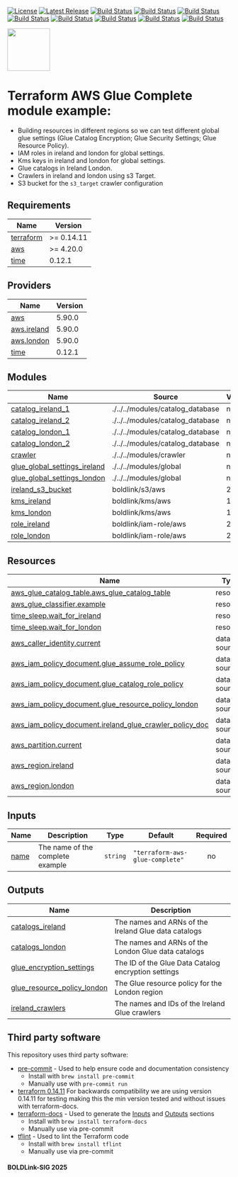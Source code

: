 [![License](https://img.shields.io/badge/License-Apache-blue.svg)](https://github.com/boldlink/terraform-aws-glue/blob/main/LICENSE)
[![Latest Release](https://img.shields.io/github/release/boldlink/terraform-aws-glue.svg)](https://github.com/boldlink/terraform-aws-glue/releases/latest)
[![Build Status](https://github.com/boldlink/terraform-aws-glue/actions/workflows/update.yaml/badge.svg)](https://github.com/boldlink/terraform-aws-glue/actions)
[![Build Status](https://github.com/boldlink/terraform-aws-glue/actions/workflows/release.yaml/badge.svg)](https://github.com/boldlink/terraform-aws-glue/actions)
[![Build Status](https://github.com/boldlink/terraform-aws-glue/actions/workflows/pre-commit.yaml/badge.svg)](https://github.com/boldlink/terraform-aws-glue/actions)
[![Build Status](https://github.com/boldlink/terraform-aws-glue/actions/workflows/pr-labeler.yaml/badge.svg)](https://github.com/boldlink/terraform-aws-glue/actions)
[![Build Status](https://github.com/boldlink/terraform-aws-glue/actions/workflows/module-examples-tests.yaml/badge.svg)](https://github.com/boldlink/terraform-aws-glue/actions)
[![Build Status](https://github.com/boldlink/terraform-aws-glue/actions/workflows/checkov.yaml/badge.svg)](https://github.com/boldlink/terraform-aws-glue/actions)
[![Build Status](https://github.com/boldlink/terraform-aws-glue/actions/workflows/auto-merge.yaml/badge.svg)](https://github.com/boldlink/terraform-aws-glue/actions)
[![Build Status](https://github.com/boldlink/terraform-aws-glue/actions/workflows/auto-badge.yaml/badge.svg)](https://github.com/boldlink/terraform-aws-glue/actions)

[<img src="https://avatars.githubusercontent.com/u/25388280?s=200&v=4" width="96"/>](https://boldlink.io)

# Terraform AWS Glue Complete module example:

* Building resources in different regions so we can test different global glue settings (Glue Catalog Encryption; Glue Security Settings; Glue Resource Policy).
* IAM roles in ireland and london for global settings.
* Kms keys in ireland and london for global settings.
* Glue catalogs in Ireland London.
* Crawlers in ireland and london using s3 Target.
* S3 bucket for the `s3_target` crawler configuration

<!-- BEGINNING OF PRE-COMMIT-TERRAFORM DOCS HOOK -->
## Requirements

| Name | Version |
|------|---------|
| <a name="requirement_terraform"></a> [terraform](#requirement\_terraform) | >= 0.14.11 |
| <a name="requirement_aws"></a> [aws](#requirement\_aws) | >= 4.20.0 |
| <a name="requirement_time"></a> [time](#requirement\_time) | 0.12.1 |

## Providers

| Name | Version |
|------|---------|
| <a name="provider_aws"></a> [aws](#provider\_aws) | 5.90.0 |
| <a name="provider_aws.ireland"></a> [aws.ireland](#provider\_aws.ireland) | 5.90.0 |
| <a name="provider_aws.london"></a> [aws.london](#provider\_aws.london) | 5.90.0 |
| <a name="provider_time"></a> [time](#provider\_time) | 0.12.1 |

## Modules

| Name | Source | Version |
|------|--------|---------|
| <a name="module_catalog_ireland_1"></a> [catalog\_ireland\_1](#module\_catalog\_ireland\_1) | ./../../modules/catalog_database | n/a |
| <a name="module_catalog_ireland_2"></a> [catalog\_ireland\_2](#module\_catalog\_ireland\_2) | ./../../modules/catalog_database | n/a |
| <a name="module_catalog_london_1"></a> [catalog\_london\_1](#module\_catalog\_london\_1) | ./../../modules/catalog_database | n/a |
| <a name="module_catalog_london_2"></a> [catalog\_london\_2](#module\_catalog\_london\_2) | ./../../modules/catalog_database | n/a |
| <a name="module_crawler"></a> [crawler](#module\_crawler) | ./../../modules/crawler | n/a |
| <a name="module_glue_global_settings_ireland"></a> [glue\_global\_settings\_ireland](#module\_glue\_global\_settings\_ireland) | ./../../modules/global | n/a |
| <a name="module_glue_global_settings_london"></a> [glue\_global\_settings\_london](#module\_glue\_global\_settings\_london) | ./../../modules/global | n/a |
| <a name="module_ireland_s3_bucket"></a> [ireland\_s3\_bucket](#module\_ireland\_s3\_bucket) | boldlink/s3/aws | 2.5.1 |
| <a name="module_kms_ireland"></a> [kms\_ireland](#module\_kms\_ireland) | boldlink/kms/aws | 1.2.0 |
| <a name="module_kms_london"></a> [kms\_london](#module\_kms\_london) | boldlink/kms/aws | 1.2.0 |
| <a name="module_role_ireland"></a> [role\_ireland](#module\_role\_ireland) | boldlink/iam-role/aws | 2.0.0 |
| <a name="module_role_london"></a> [role\_london](#module\_role\_london) | boldlink/iam-role/aws | 2.0.0 |

## Resources

| Name | Type |
|------|------|
| [aws_glue_catalog_table.aws_glue_catalog_table](https://registry.terraform.io/providers/hashicorp/aws/latest/docs/resources/glue_catalog_table) | resource |
| [aws_glue_classifier.example](https://registry.terraform.io/providers/hashicorp/aws/latest/docs/resources/glue_classifier) | resource |
| [time_sleep.wait_for_ireland](https://registry.terraform.io/providers/hashicorp/time/0.12.1/docs/resources/sleep) | resource |
| [time_sleep.wait_for_london](https://registry.terraform.io/providers/hashicorp/time/0.12.1/docs/resources/sleep) | resource |
| [aws_caller_identity.current](https://registry.terraform.io/providers/hashicorp/aws/latest/docs/data-sources/caller_identity) | data source |
| [aws_iam_policy_document.glue_assume_role_policy](https://registry.terraform.io/providers/hashicorp/aws/latest/docs/data-sources/iam_policy_document) | data source |
| [aws_iam_policy_document.glue_catalog_role_policy](https://registry.terraform.io/providers/hashicorp/aws/latest/docs/data-sources/iam_policy_document) | data source |
| [aws_iam_policy_document.glue_resource_policy_london](https://registry.terraform.io/providers/hashicorp/aws/latest/docs/data-sources/iam_policy_document) | data source |
| [aws_iam_policy_document.ireland_glue_crawler_policy_doc](https://registry.terraform.io/providers/hashicorp/aws/latest/docs/data-sources/iam_policy_document) | data source |
| [aws_partition.current](https://registry.terraform.io/providers/hashicorp/aws/latest/docs/data-sources/partition) | data source |
| [aws_region.ireland](https://registry.terraform.io/providers/hashicorp/aws/latest/docs/data-sources/region) | data source |
| [aws_region.london](https://registry.terraform.io/providers/hashicorp/aws/latest/docs/data-sources/region) | data source |

## Inputs

| Name | Description | Type | Default | Required |
|------|-------------|------|---------|:--------:|
| <a name="input_name"></a> [name](#input\_name) | The name of the complete example | `string` | `"terraform-aws-glue-complete"` | no |

## Outputs

| Name | Description |
|------|-------------|
| <a name="output_catalogs_ireland"></a> [catalogs\_ireland](#output\_catalogs\_ireland) | The names and ARNs of the Ireland Glue data catalogs |
| <a name="output_catalogs_london"></a> [catalogs\_london](#output\_catalogs\_london) | The names and ARNs of the London Glue data catalogs |
| <a name="output_glue_encryption_settings"></a> [glue\_encryption\_settings](#output\_glue\_encryption\_settings) | The ID of the Glue Data Catalog encryption settings |
| <a name="output_glue_resource_policy_london"></a> [glue\_resource\_policy\_london](#output\_glue\_resource\_policy\_london) | The Glue resource policy for the London region |
| <a name="output_ireland_crawlers"></a> [ireland\_crawlers](#output\_ireland\_crawlers) | The names and IDs of the Ireland Glue crawlers |
<!-- END OF PRE-COMMIT-TERRAFORM DOCS HOOK -->

## Third party software
This repository uses third party software:
* [pre-commit](https://pre-commit.com/) - Used to help ensure code and documentation consistency
  * Install with `brew install pre-commit`
  * Manually use with `pre-commit run`
* [terraform 0.14.11](https://releases.hashicorp.com/terraform/0.14.11/) For backwards compatibility we are using version 0.14.11 for testing making this the min version tested and without issues with terraform-docs.
* [terraform-docs](https://github.com/segmentio/terraform-docs) - Used to generate the [Inputs](#Inputs) and [Outputs](#Outputs) sections
  * Install with `brew install terraform-docs`
  * Manually use via pre-commit
* [tflint](https://github.com/terraform-linters/tflint) - Used to lint the Terraform code
  * Install with `brew install tflint`
  * Manually use via pre-commit

<h4> BOLDLink-SIG 2025 </h4>
